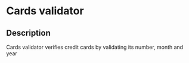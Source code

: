 # Cards validator

## Description

Cards validator verifies credit cards by validating its number, month and year
